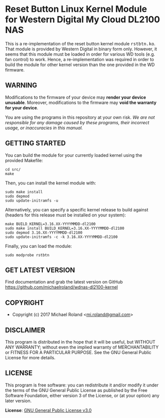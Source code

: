 # Reset Button Linux Kernel Module for Western Digital My Cloud DL2100 NAS

This is a re-implementation of the reset button kernel module <samp>rstbtn.ko</samp>.
That module is provided by Western Digital in binary form only. However, it seems
that this module must be loaded in order for various WD tools (e.g. fan control)
to work. Hence, a re-implementation was required in order to build the module for
other kernel version than the one provided in the WD firmware.


## WARNING

Modifications to the firmware of your device may **render your device unusable**.
Moreover, modifications to the firmware may **void the warranty for your device**.

You are using the programs in this repository at your own risk. *We are not
responsible for any damage caused by these programs, their incorrect usage, or
inaccuracies in this manual.*


## GETTING STARTED

You can build the module for your currently loaded kernel using the provided
Makefile:

    cd src/
    make

Then, you can install the kernel module with:

    sudo make install
    sudo depmod
    sudo update-initramfs -u

Alternatively, you can specify a specific kernel release to build against
(headers for this release must be installed on your system):

    make BUILD_KERNEL=3.16.XX-YYYYMMDD-dl2100
    sudo make install BUILD_KERNEL=3.16.XX-YYYYMMDD-dl2100
    sudo depmod 3.16.XX-YYYYMMDD-dl2100
    sudo update-initramfs -c -k 3.16.XX-YYYYMMDD-dl2100

Finally, you can load the module:

    sudo modprobe rstbtn


## GET LATEST VERSION

Find documentation and grab the latest version on GitHub
<https://github.com/michaelroland/wdnas-dl2100-kernel>


## COPYRIGHT

- Copyright (c) 2017 Michael Roland <<mi.roland@gmail.com>>


## DISCLAIMER

This program is distributed in the hope that it will be useful,
but WITHOUT ANY WARRANTY; without even the implied warranty of
MERCHANTABILITY or FITNESS FOR A PARTICULAR PURPOSE.  See the
GNU General Public License for more details.


## LICENSE

This program is free software: you can redistribute it and/or modify
it under the terms of the GNU General Public License as published by
the Free Software Foundation, either version 3 of the License, or
(at your option) any later version.

**License**: [GNU General Public License v3.0](https://www.gnu.org/licenses/gpl-3.0.txt)

